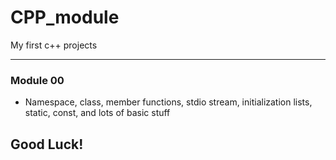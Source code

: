 # CPP_module

My first c++ projects

---------------
### Module 00

* Namespace, class, member functions, stdio stream, initialization lists, static, const, and lots of basic stuff


## Good Luck!
